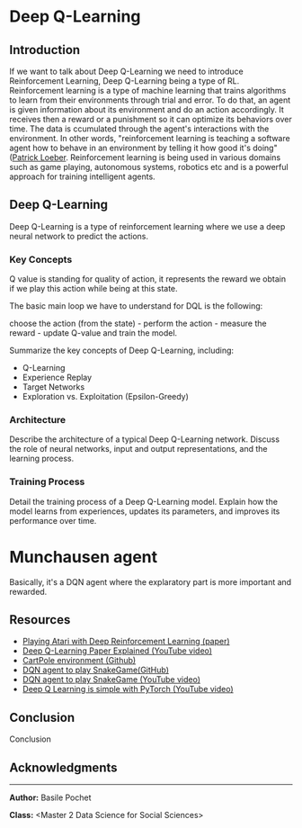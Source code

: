 # Deep Q-Learning

## Introduction

If we want to talk about Deep Q-Learning we need to introduce Reinforcement Learning, Deep Q-Learning being a type of RL.
Reinforcement learning is a type of machine learning that trains algorithms to learn from their environments through trial and error. To do that, an agent is given information about its environment and do an action accordingly. It receives then a reward or a punishment so it can optimize its behaviors over time. The data is ccumulated through the agent's interactions with the environment. In other words, "reinforcement learning is teaching a software agent how to behave in an environment by telling it how good it's doing" ([Patrick Loeber](https://www.youtube.com/watch?v=L8ypSXwyBds).
Reinforcement learning is being used in various domains such as game playing, autonomous systems, robotics etc and is a powerful approach for training intelligent agents.

## Deep Q-Learning

Deep Q-Learning is a type of reinforcement learning where we use a deep neural network to predict the actions. 

### Key Concepts

Q value is standing for quality of action, it represents the reward we obtain if we play this action while being at this state. 

The basic main loop we have to understand for DQL is the following: 

choose the action (from the state) - perform the action - measure the reward - update Q-value and train the model.



Summarize the key concepts of Deep Q-Learning, including:

- Q-Learning
- Experience Replay
- Target Networks
- Exploration vs. Exploitation (Epsilon-Greedy)

### Architecture

Describe the architecture of a typical Deep Q-Learning network. Discuss the role of neural networks, input and output representations, and the learning process.

### Training Process

Detail the training process of a Deep Q-Learning model. Explain how the model learns from experiences, updates its parameters, and improves its performance over time.

# Munchausen agent

Basically, it's a DQN agent where the explaratory part is more important and rewarded. 

## Resources

- [Playing Atari with Deep Reinforcement Learning (paper)](https://arxiv.org/abs/1312.5602)
- [Deep Q-Learning Paper Explained (YouTube video)](https://www.youtube.com/watch?v=nOBm4aYEYR4&ab_channel=YannicKilcher)
- [CartPole environment (Github)](https://github.com/openai/gym/blob/master/gym/envs/classic_control/cartpole.py)
- [DQN agent to play SnakeGame(GitHub)](https://github.com/patrickloeber/snake-ai-pytorch/blob/main/snake_game_human.py )
- [DQN agent to play SnakeGame (YouTube video)](https://www.youtube.com/watch?v=L8ypSXwyBds)
- [Deep Q Learning is simple with PyTorch (YouTube video)](https://www.youtube.com/watch?v=wc-FxNENg9U) 

## Conclusion

Conclusion

## Acknowledgments


---

**Author:**
Basile Pochet

**Class:**
<Master 2 Data Science for Social Sciences>
